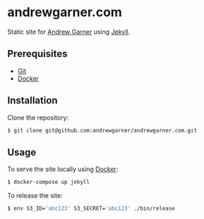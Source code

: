 # andrewgarner.com

Static site for [Andrew Garner] using [Jekyll].


## Prerequisites

* [Git]
* [Docker]


## Installation

Clone the repository:

```sh
$ git clone git@github.com:andrewgarner/andrewgarner.com.git
```


## Usage

To serve the site locally using [Docker]:

```sh
$ docker-compose up jekyll
```

To release the site:

```sh
$ env S3_ID='abc123' S3_SECRET='abc123' ./bin/release
```


[Andrew Garner]: https://www.andrewgarner.com
[Docker]: https://www.docker.com
[Git]: http://git-scm.com
[Jekyll]: https://jekyllrb.com
